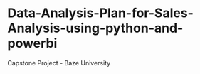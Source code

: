 # Data-Analysis-Plan-for-Sales-Analysis-using-python-and-powerbi
Capstone Project - Baze University
